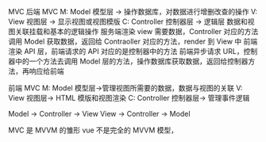 MVC
后端 MVC
M: Model 模型层 -> 操作数据库，对数据进行增删改查的操作
V: View 视图层 -> 显示视图或视图模版
C: Controller 控制器层 -> 逻辑层 数据和视图关联挂载和基本的逻辑操作
服务端渲染
view 需要数据，Controller 对应的方法调用 Model 获取数据，返回给 Contraoller 对应的方法，render 到 View 中
前端渲染
API 层，前端请求的 API 对应的是控制器中的方法
前端异步请求 URL，控制器中的一个方法去调用 Model 层的方法，操作数据库获取数据，返回给控制器方法，再响应给前端

前端 MVC
M: Model 模型层->管理视图所需要的数据，数据与视图的关联
V: View 视图层-> HTML 模版和视图渲染
C: Controller 控制器层-> 管理事件逻辑

Model -> Controller -> View
View -> Controller -> Model

MVC 是 MVVM 的雏形
vue 不是完全的 MVVM 模型，
